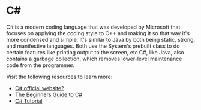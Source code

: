 # C#

C# is a modern coding language that was developed by Microsoft that focuses on applying the coding style to C++ and making it so that way it's more condensed and simple. It's similar to Java by both being static, strong, and manifestive languages. Both use the System's prebuilt class to do certain features like printing output to the screen, etc.C#, like Java, also contains a garbage collection, which removes lower-level maintenance code from the programmer.

Visit the following resources to learn more:

- [C# official website?](https://learn.microsoft.com/en-us/dotnet/csharp//)
- [The Beginners Guide to C#](https://www.w3schools.com/CS/index.php)
- [C# Tutorial](https://www.w3schools.com/cs/index.php)